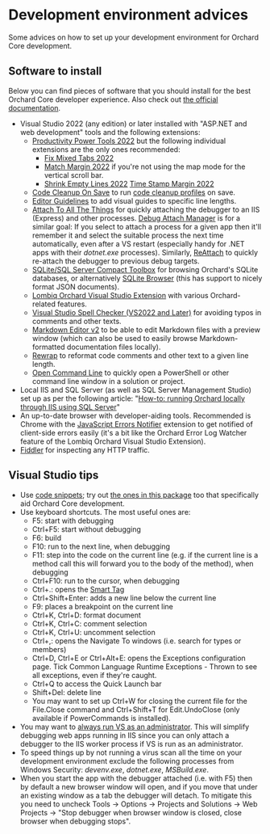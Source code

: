 # Development environment advices



Some advices on how to set up your development environment for Orchard Core development.


## Software to install

Below you can find pieces of software that you should install for the best Orchard Core developer experience. Also check out [the official documentation](https://docs.orchardcore.net/en/dev/docs/resources/development-tools/).

- Visual Studio 2022 (any edition) or later installed with "ASP.NET and web development" tools and the following extensions:
    - [Productivity Power Tools 2022](https://marketplace.visualstudio.com/items?itemName=VisualStudioPlatformTeam.ProductivityPowerPack2022) but the following individual extensions are the only ones recommended:
      - [Fix Mixed Tabs 2022](https://marketplace.visualstudio.com/items?itemName=VisualStudioPlatformTeam.FixMixedTabs2022)
      - [Match Margin 2022](https://marketplace.visualstudio.com/items?itemName=VisualStudioPlatformTeam.MatchMargin2022) if you're not using the map mode for the vertical scroll bar.
      - [Shrink Empty Lines 2022](https://marketplace.visualstudio.com/items?itemName=VisualStudioPlatformTeam.SyntacticLineCompression2022)
      [Time Stamp Margin 2022](https://marketplace.visualstudio.com/items?itemName=VisualStudioPlatformTeam.TimeStampMargin2022)
    - [Code Cleanup On Save](https://marketplace.visualstudio.com/items?itemName=MadsKristensen.CodeCleanupOnSave) to run [code cleanup profiles](https://docs.microsoft.com/en-us/visualstudio/ide/code-styles-and-code-cleanup?view=vs-2022#apply-code-styles) on save.
    - [Editor Guidelines](https://marketplace.visualstudio.com/items?itemName=PaulHarrington.EditorGuidelinesPreview) to add visual guides to specific line lengths.
    - [Attach To All The Things](https://marketplace.visualstudio.com/items?itemName=thebread.AttachToAllTheThings) for quickly attaching the debugger to an IIS (Express) and other processes. [Debug Attach Manager](https://marketplace.visualstudio.com/items?itemName=ViktarKarpach.DebugAttachManager2022) is for a similar goal: If you select to attach a process for a given app then it'll remember it and select the suitable process the next time automatically, even after a VS restart (especially handy for .NET apps with their *dotnet.exe* processes). Similarly, [ReAttach](https://marketplace.visualstudio.com/items?itemName=ErlandR.ReAttach) to quickly re-attach the debugger to previous debug targets.
    - [SQLite/SQL Server Compact Toolbox](https://marketplace.visualstudio.com/items?itemName=ErikEJ.SQLServerCompactSQLiteToolbox) for browsing Orchard's SQLite databases, or alternatively [SQLite Browser](https://sqlitebrowser.org/dl/) (this has support to nicely format JSON documents).
    - [Lombiq Orchard Visual Studio Extension](https://marketplace.visualstudio.com/items?itemName=LombiqVisualStudioExtension.LombiqOrchardVisualStudioExtension) with various Orchard-related features.
    - [Visual Studio Spell Checker (VS2022 and Later)](https://marketplace.visualstudio.com/items?itemName=EWoodruff.VisualStudioSpellCheckerVS2022andLater) for avoiding typos in comments and other texts.
    - [Markdown Editor v2](https://marketplace.visualstudio.com/items?itemName=MadsKristensen.MarkdownEditor2) to be able to edit Markdown files with a preview window (which can also be used to easily browse Markdown-formatted documentation files locally).
    - [Rewrap](https://marketplace.visualstudio.com/items?itemName=stkb.Rewrap-18980) to reformat code comments and other text to a given line length.
    - [Open Command Line](https://marketplace.visualstudio.com/items?itemName=MadsKristensen.OpenCommandLine64) to quickly open a PowerShell or other command line window in a solution or project.
- Local IIS and SQL Server (as well as SQL Server Management Studio) set up as per the following article: "[How-to: running Orchard locally through IIS using SQL Server](http://orcharddojo.net/blog/how-to-running-orchard-locally-through-iis-using-sql-server)"
- An up-to-date browser with developer-aiding tools. Recommended is Chrome with the [JavaScript Errors Notifier](https://chrome.google.com/webstore/detail/javascript-errors-notifie/jafmfknfnkoekkdocjiaipcnmkklaajd?hl=en) extension to get notified of client-side errors easily (it's a bit like the Orchard Error Log Watcher feature of the Lombiq Orchard Visual Studio Extension).
- [Fiddler](http://www.telerik.com/fiddler) for inspecting any HTTP traffic. 


## Visual Studio tips

- Use [code snippets](https://docs.microsoft.com/en-us/visualstudio/ide/code-snippets); try out [the ones in this package](../Utilities/VisualStudioSnippets/) too that specifically aid Orchard Core development.
- Use keyboard shortcuts. The most useful ones are:
    - F5: start with debugging
    - Ctrl+F5: start without debugging
    - F6: build
    - F10: run to the next line, when debugging
    - F11: step into the code on the current line (e.g. if the current line is a method call this will forward you to the body of the method), when debugging
    - Ctrl+F10: run to the cursor, when debugging
    - Ctrl+.: opens the [Smart Tag](http://haacked.com/archive/2008/06/23/visual-studio-smart-tag-expansion-tip.aspx)
    - Ctrl+Shift+Enter: adds a new line below the current line
    - F9: places a breakpoint on the current line
    - Ctrl+K, Ctrl+D: format document
    - Ctrl+K, Ctrl+C: comment selection
    - Ctrl+K, Ctrl+U: uncomment selection
    - Ctrl+,: opens the Navigate To windows (i.e. search for types or members)
    - Ctrl+D, Ctrl+E or Ctrl+Alt+E: opens the Exceptions configuration page. Tick Common Language Runtime Exceptions - Thrown to see all exceptions, even if they're caught.
    - Ctrl+Q to access the Quick Launch bar
    - Shift+Del: delete line
    - You may want to set up Ctrl+W for closing the current file for the File.Close command and Ctrl+Shift+T for Edit.UndoClose (only available if PowerCommands is installed).
- You may want to [always run VS as an administrator](http://stackoverflow.com/a/12859334/220230). This will simplify debugging web apps running in IIS since you can only attach a debugger to the IIS worker process if VS is run as an administrator.
- To speed things up by not running a virus scan all the time on your development environment exclude the following processes from Windows Security: *devenv.exe*, *dotnet.exe*, *MSBuild.exe*.
- When you start the app with the debugger attached (i.e. with F5) then by default a new browser window will open, and if you move that under an existing window as a tab the debugger will detach. To mitigate this you need to uncheck Tools → Options → Projects and Solutions → Web Projects → "Stop debugger when browser window is closed, close browser when debugging stops".